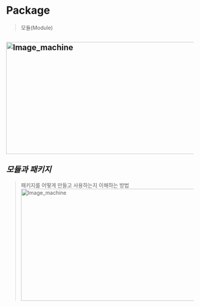 Package
=============
> 모듈(Module)  

<img src="https://user-images.githubusercontent.com/66001539/120498056-e5867780-c3f9-11eb-9dd8-9660b0d3f083.png" width="600px" height="300px" title="px(픽셀) 크기 설정" alt="Image_machine"></img><br/>  
*모듈과 패키지*
-------------  
> 패키지를 어떻게 만들고 사용하는지 이해하는 방법  
<img src="https://user-images.githubusercontent.com/66001539/120498641-56c62a80-c3fa-11eb-9885-5b8ebcdf7ff8.png" width="600px" height="300px" title="px(픽셀) 크기 설정" alt="Image_machine"></img><br/>  
